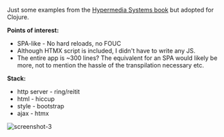Just some examples from the [Hypermedia Systems book](https://hypermedia.systems) but adopted for Clojure.

**Points of interest:**

- SPA-like - No hard reloads, no FOUC
- Although HTMX script is included, I didn't have to write any JS.
- The entire app is ~300 lines? The equivalent for an SPA would likely be more, not to mention the hassle of the transpilation necessary etc.

**Stack:**

- http server - ring/reitit
- html - hiccup
- style - bootstrap
- ajax - htmx

![screenshot-3](https://github.com/aburd/hypermedia-systems-clj-examples/assets/6701630/281468e3-e964-4254-b70b-6cb23fe141b1)
